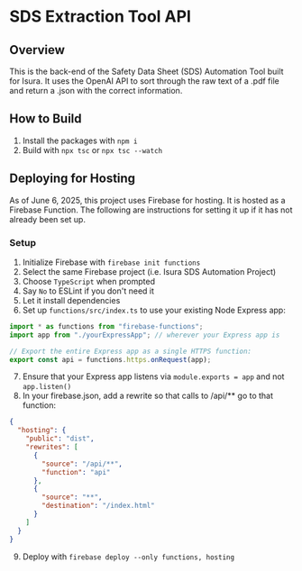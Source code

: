 # SDS Extraction Tool API

## Overview
This is the back-end of the Safety Data Sheet (SDS) Automation Tool built for Isura. It uses the OpenAI API to sort through the raw text of a .pdf file and return a .json with the correct information.

## How to Build
1. Install the packages with `npm i`
2. Build with `npx tsc` or `npx tsc --watch`

## Deploying for Hosting
As of June 6, 2025, this project uses Firebase for hosting. It is hosted as a Firebase Function. The following are instructions for setting it up if it has not already been set up.

### Setup
1. Initialize Firebase with `firebase init functions`
2. Select the same Firebase project (i.e. Isura SDS Automation Project)
3. Choose `TypeScript` when prompted
4. Say `No` to ESLint if you don't need it
5. Let it install dependencies
6. Set up `functions/src/index.ts` to use your existing Node Express app:
```js
import * as functions from "firebase-functions";
import app from "./yourExpressApp"; // wherever your Express app is

// Export the entire Express app as a single HTTPS function:
export const api = functions.https.onRequest(app);

```
7. Ensure that your Express app listens via `module.exports = app` and not `app.listen()`
8. In your firebase.json, add a rewrite so that calls to /api/** go to that function:
```json
{
  "hosting": {
    "public": "dist",
    "rewrites": [
      {
        "source": "/api/**",
        "function": "api"
      },
      {
        "source": "**",
        "destination": "/index.html"
      }
    ]
  }
}
```
9. Deploy with `firebase deploy --only functions, hosting`